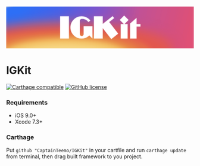 <p align="center">
  <img src="https://raw.githubusercontent.com/CaptainTeemo/IGKit/master/logo.png">
</p>

# IGKit
[![Carthage compatible](https://img.shields.io/badge/Carthage-compatible-4BC51D.svg?style=flat)](https://github.com/Carthage/Carthage)
[![GitHub license](https://img.shields.io/badge/license-MIT-blue.svg)](https://raw.githubusercontent.com/CaptainTeemo/IGKit/master/LICENSE.md)
<!--[![GitHub release](https://img.shields.io/github/release/CaptainTeemo/IGKit.svg)](https://github.com/CaptainTeemo/IGKit/releases)-->



### Requirements
* iOS 9.0+
* Xcode 7.3+

### Carthage
Put `github "CaptainTeemo/IGKit"` in your cartfile and run `carthage update` from terminal, then drag built framework to you project.
